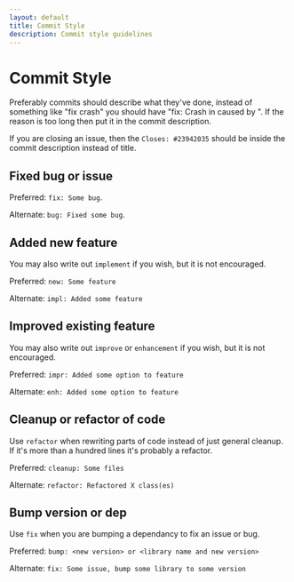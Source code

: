```yaml
---
layout: default
title: Commit Style
description: Commit style guidelines
---
```


# Commit Style

Preferably commits should describe what they've done, instead of something like "fix crash" you should have "fix: Crash in <class> caused by <reason>". 
If the reason is too long then put it in the commit description.

If you are closing an issue, then the `Closes: #23942035` should be inside the commit description instead of title.

## Fixed bug or issue

Preferred: `fix: Some bug`.

Alternate: `bug: Fixed some bug`.

## Added new feature

You may also write out `implement` if you wish, but it is not encouraged.

Preferred: `new: Some feature`

Alternate: `impl: Added some feature`

## Improved existing feature

You may also write out `improve` or `enhancement` if you wish, but it is not encouraged.

Preferred: `impr: Added some option to feature`

Alternate: `enh: Added some option to feature`

## Cleanup or refactor of code

Use `refactor` when rewriting parts of code instead of just general cleanup. If it's more than a hundred lines it's probably a refactor.

Preferred: `cleanup: Some files`

Alternate: `refactor: Refactored X class(es)`

## Bump version or dep

Use `fix` when you are bumping a dependancy to fix an issue or bug.

Preferred: `bump: <new version> or <library name and new version>`

Alternate: `fix: Some issue, bump some library to some version`

